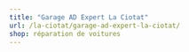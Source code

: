 ```yaml
---
title: "Garage AD Expert La Ciotat"
url: /la-ciotat/garage-ad-expert-la-ciotat/
shop: réparation de voitures
---
```

